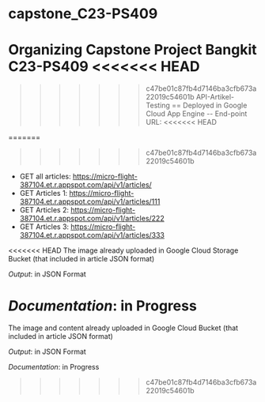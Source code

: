 # capstone_C23-PS409

Organizing Capstone Project Bangkit C23-PS409
<<<<<<< HEAD
=======


>>>>>>> c47be01c87fb4d7146ba3cfb673a22019c54601b
API-Artikel-Testing
==
Deployed in Google Cloud App Engine
--
End-point URL:
<<<<<<< HEAD

=======
>>>>>>> c47be01c87fb4d7146ba3cfb673a22019c54601b
- GET all articles: https://micro-flight-387104.et.r.appspot.com/api/v1/articles/
- GET Articles 1: https://micro-flight-387104.et.r.appspot.com/api/v1/articles/111
- GET Articles 2: https://micro-flight-387104.et.r.appspot.com/api/v1/articles/222
- GET Articles 3: https://micro-flight-387104.et.r.appspot.com/api/v1/articles/333

<<<<<<< HEAD
The image already uploaded in Google Cloud Storage Bucket (that included in article JSON format)

_Output_: in JSON Format

_Documentation_: in Progress
=======
The image and content already uploaded in Google Cloud Bucket (that included in article JSON format)

*Output*: in JSON Format

*Documentation*: in Progress
>>>>>>> c47be01c87fb4d7146ba3cfb673a22019c54601b
